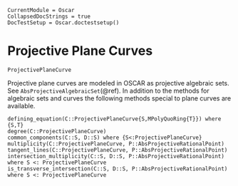 ```@meta
CurrentModule = Oscar
CollapsedDocStrings = true
DocTestSetup = Oscar.doctestsetup()
```

# Projective Plane Curves
```@docs
ProjectivePlaneCurve
```

Projective plane curves are modeled in OSCAR as projective
algebraic sets. See `AbsProjectiveAlgebraicSet`(@ref).
In addition to the methods for algebraic sets and curves
the following methods special to plane curves are available.

```@docs
defining_equation(C::ProjectivePlaneCurve{S,MPolyQuoRing{T}}) where {S,T}
degree(C::ProjectivePlaneCurve)
common_components(C::S, D::S) where {S<:ProjectivePlaneCurve}
multiplicity(C::ProjectivePlaneCurve, P::AbsProjectiveRationalPoint)
tangent_lines(C::ProjectivePlaneCurve, P::AbsProjectiveRationalPoint)
intersection_multiplicity(C::S, D::S, P::AbsProjectiveRationalPoint) where S <: ProjectivePlaneCurve
is_transverse_intersection(C::S, D::S, P::AbsProjectiveRationalPoint) where S <: ProjectivePlaneCurve
```

